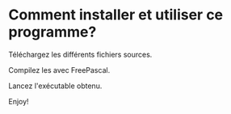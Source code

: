 # Comment installer et utiliser ce programme?

Téléchargez les différents fichiers sources.

Compilez les avec FreePascal.

Lancez l'exécutable obtenu.

Enjoy!

